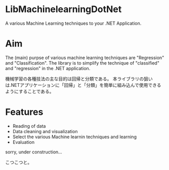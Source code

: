 # LibMachinelearningDotNet
A various Machine Learning techniques to your .NET Application.

# Aim
The (main) purpse of various machine learning techniques are "Regression" and "Classification".
The library is to simplify the technique of "classified" and "regression" in the .NET application.

機械学習の各種技法の主な目的は回帰と分類である。
本ライブラリの狙いは.NETアプリケーションに「回帰」と「分類」を簡単に組み込んで使用できるようにすることである。

# Features
* Reading of data
* Data cleaning and visualization
* Select the various Machine learnin techniques and learning
* Evaluation

sorry, under construction...

こつこつと。
